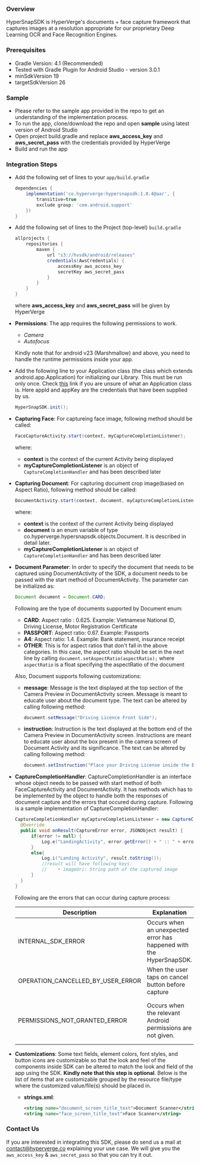 ### Overview
HyperSnapSDK is HyperVerge's documents + face capture framework that captures images at a resolution appropriate for our proprietary Deep Learning OCR and Face Recognition Engines.

### Prerequisites
- Gradle Version: 4.1 (Recommended)
- Tested with Gradle Plugin for Android Studio - version 3.0.1 
- minSdkVersion 19
- targetSdkVersion 26

### Sample
- Please refer to the sample app provided in the repo to get an understanding of the implementation process.
- To run the app, clone/download the repo and open **sample** using latest version of Android Studio
- Open project build.gradle and replace **aws_access_key** and **aws_secret_pass** with the credentials provided by HyperVerge
- Build and run the app

### Integration Steps
- Add the following set of lines to your `app/build.gradle`

  ```groovy
  dependencies {
      implementation('co.hyperverge:hypersnapsdk:1.0.4@aar', {
          transitive=true
          exclude group: 'com.android.support'
      })
  }
  ```
- Add the following set of lines to the Project (top-level) `build.gradle`

  ```groovy
  allprojects {
      repositories {
          maven {
              url "s3://hvsdk/android/releases"
              credentials(AwsCredentials) {
                  accessKey aws_access_key
                  secretKey aws_secret_pass
              }
          }
      }
  }
  ```
  where **aws_access_key** and **aws_secret_pass** will be given by HyperVerge
- **Permissions**: The app requires the following permissions to work.
    - *Camera*
    - *Autofocus*

    Kindly note that for android v23 (Marshmallow) and above, you need to handle the runtime permissions inside your app.

- Add the following line to your Application class (the class which extends android.app.Application) for initializing our Library. This must be run only once. Check [this](https://guides.codepath.com/android/Understanding-the-Android-Application-Class) link if you are unsure of what an Application class is. Here appId and appKey are the credentials that have been supplied by us.
  ```java
  HyperSnapSDK.init();
  ```
- **Capturing Face**: For captureing face image, following method should be called:
  ```java
  FaceCaptureActivity.start(context, myCaptureCompletionListener);
  ```
  where:
  - **context** is the context of the current Activity being displayed
  - **myCaptureCompletionListener** is an object of `CaptureCompletionHandler` and has been described later
- **Capturing Document**: For capturing document crop image(based on Aspect Ratio), following method should be called:
  ```java
  DocumentActivity.start(context, document, myCaptureCompletionListener);
  ```
  where:
  - **context** is the context of the current Activity being displayed
  - **document** is an enum variable of type co.hyperverge.hypersnapsdk.objects.Document. It is described in detail later.
  - **myCaptureCompletionListener** is an object of `CaptureCompletionHandler` and has been described later
- **Document Parameter**: In order to specify the document that needs to be captured using DocumentActivity of the SDK, a document needs to be passed with the start method of DocumentActivity. The parameter can be initialized as:
  ```java
  Document document = Document.CARD;
  ```
  
  Following are the type of documents supported by Document enum:
    - **CARD**: Aspect ratio : 0.625. Example: Vietnamese National ID, Driving License, Motor Registration Certificate
    - **PASSPORT**: Aspect ratio: 0.67. Example: Passports
    - **A4**: Aspect ratio: 1.4. Example: Bank statement, insurance receipt
    - **OTHER**: This is for aspect ratios that don't fall in the above categories. In this case, the aspect ratio should be set in the next line by calling `document.setAspectRatio(aspectRatio);`
      where `aspectRatio` is a float specifying the aspectRatio of the document
  
  Also, Document supports following customizations:
  - **message**: Message is the text displayed at the top section of the Camera Preview in DocumentActivity screen. Message is meant to educate user about the document type. The text can be altered by calling following method:
    ```java
    document.setMessage("Driving Licence Front Side");
    ```
  - **instruction**: Instruction is the text displayed at the bottom end of the Camera Preview in DocumentActivity screen. Instructions are meant to educate user about the box present in the camera screen of Document Activity and its significance. The text can be altered by calling following method:
    ```java
    document.setInstruction("Place your Driving License inside the Box");
    ```
- **CaptureCompletionHandler**: CaptureCompletionHandler is an interface whose object needs to be passed with start method of both FaceCaptureActivity and DocumentActivity. It has methods which has to be implemented by the object to handle both the responses of document capture and the errors that occured during capture. Following is a sample implementation of CaptureCompletionHandler:
  ```java
  CaptureCompletionHandler myCaptureCompletionListener = new CaptureCompletionHandler() {
    @Override
    public void onResult(CaptureError error, JSONObject result) {
        if(error != null) {
            Log.e("LandingActivity", error.getError() + " :: " + error.getErrMsg());
        }
        else{
            Log.i("Landing Activity", result.toString());
            //result will have following keys:
            //    • imageUri: String path of the captured image
        }
    }
  }
  ```
  Following are the errors that can occur during capture process:
  
  |Description|Explanation|Action|
  |-----------|-----------|------|
  |INTERNAL_SDK_ERROR|Occurs when an unexpected error has happened with the HyperSnapSDK.|Notify HyperVerge|
  |OPERATION_CANCELLED_BY_USER_ERROR|When the user taps on cancel button before capture|Try again.|
  |PERMISSIONS_NOT_GRANTED_ERROR|Occurs when the relevant Android permissions are not given.|Ensure that the necessary permissions are given by user.|
- **Customizations**: Some text fields, element colors, font styles, and button icons are customizable so that the look and feel of the components inside SDK can be altered to match the look and field of the app using the SDK. **Kindly note that this step is optional**. Below is the list of items that are customizable grouped by the resource file/type where the customized value/file(s) should be placed in.
    - **strings.xml**:
      ```xml
      <string name="document_screen_title_text">Document Scanner</string>
      <string name="face_screen_title_text">Face Scanner</string>
      ```
### Contact Us
If you are interested in integrating this SDK, please do send us a mail at [contact@hyperverge.co](mailto:contact@hyperverge.co) explaining your use case. We will give you the `aws_access_key` & `aws_secret_pass` so that you can try it out.
      

